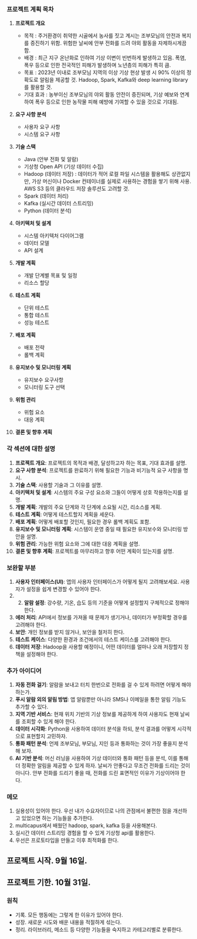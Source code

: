 ### 프로젝트 계획 목차

1. **프로젝트 개요**
    - 목적 : 주거환경이 취약한 시골에서 농사를 짓고 계시는 조부모님의 안전과 복지를 증진하기 위함. 위험한 날씨에 안부 전화를 드려 야외 활동을 자제하시게끔 함.
    - 배경 : 최근 지구 온난화로 인하여 기상 이변이 빈번하게 발생하고 있음. 폭염, 폭우 등으로 인한 전국적인 피해가 발생하며 노년층의 피해가 특히 큼.
    - 목표 : 2023년 이내로 조부모님 지역의 이상 기상 현상 발생 시 90% 이상의 정확도로 알림을 제공할 것. Hadoop, Spark, Kafka와 deep learning library를 활용할 것.
    - 기대 효과 : 농부이신 조부모님의 야외 활동 안전이 증진되며, 기상 예보와 연계하여 폭우 등으로 인한 농작물 피해 예방에 기여할 수 있을 것으로 기대됨.

2. **요구 사항 분석**
    - 사용자 요구 사항
    - 시스템 요구 사항

3. **기술 스택**
    - Java (안부 전화 및 알람)
    - 기상청 Open API (기상 데이터 수집)
    - Hadoop (데이터 저장) : 데이터가 적어 로컬 파일 시스템을 활용해도 상관없지만, 가상 머신이나 Docker 컨테이너를 실제로 사용하는 경험을 쌓기 위해 사용. AWS S3 등의 클라우드 저장 솔루션도 고려할 것.
    - Spark (데이터 처리)
    - Kafka (실시간 데이터 스트리밍)
    - Python (데이터 분석)

4. **아키텍처 및 설계**
    - 시스템 아키텍처 다이어그램
    - 데이터 모델
    - API 설계

5. **개발 계획**
    - 개발 단계별 목표 및 일정
    - 리소스 할당

6. **테스트 계획**
    - 단위 테스트
    - 통합 테스트
    - 성능 테스트

7. **배포 계획**
    - 배포 전략
    - 롤백 계획

8. **유지보수 및 모니터링 계획**
    - 유지보수 요구사항
    - 모니터링 도구 선택

9. **위험 관리**
    - 위험 요소
    - 대응 계획

10. **결론 및 향후 계획**

### 각 섹션에 대한 설명

1. **프로젝트 개요**: 프로젝트의 목적과 배경, 달성하고자 하는 목표, 기대 효과를 설명.
2. **요구 사항 분석**: 프로젝트를 완료하기 위해 필요한 기능과 비기능적 요구 사항을 명시.
3. **기술 스택**: 사용할 기술과 그 이유를 설명.
4. **아키텍처 및 설계**: 시스템의 주요 구성 요소와 그들이 어떻게 상호 작용하는지를 설명.
5. **개발 계획**: 개발의 주요 단계와 각 단계에 소요될 시간, 리소스를 계획.
6. **테스트 계획**: 어떻게 테스트할지 계획을 세운다.
7. **배포 계획**: 어떻게 배포할 것인지, 필요한 경우 롤백 계획도 포함.
8. **유지보수 및 모니터링 계획**: 시스템이 운영 중일 때 필요한 유지보수와 모니터링 방안을 설명.
9. **위험 관리**: 가능한 위험 요소와 그에 대한 대응 계획을 설명.
10. **결론 및 향후 계획**: 프로젝트를 마무리하고 향후 어떤 계획이 있는지를 설명.


### 보완할 부분

1. **사용자 인터페이스(UI)**: 앱의 사용자 인터페이스가 어떻게 될지 고려해보세요. 사용자가 설정을 쉽게 변경할 수 있어야 한다.
2. 2. **알람 설정**: 강수량, 기온, 습도 등의 기준을 어떻게 설정할지 구체적으로 정해야 한다.
3. **에러 처리**: API에서 정보를 가져올 때 문제가 생기거나, 데이터가 부정확할 경우를 고려해야 한다.
4. **보안**: 개인 정보를 받지 않거나, 보안을 철저히 한다.
5. **테스트 케이스**: 다양한 환경과 조건에서의 테스트 케이스를 고려해야 한다.
6. **데이터 저장**: Hadoop을 사용할 예정이니, 어떤 데이터를 얼마나 오래 저장할지 정책을 설정해야 한다.

### 추가 아이디어

1. **자동 전화 걸기**: 알람을 보내고 터치 한번으로 전화를 걸 수 있게 하려면 어떻게 해야 하는가.
2. **푸시 알람 외의 알림 방법**: 앱 알람뿐만 아니라 SMS나 이메일을 통한 알림 기능도 추가할 수 있다.
3. **지역 기반 서비스**: 현재 위치 기반의 기상 정보를 제공하게 하여 사용자도 현재 날씨를 조회할 수 있게 해야 한다.
4. **데이터 시각화**: Python을 사용하여 데이터 분석을 하되, 분석 결과를 어떻게 시각적으로 표현할지 고민하자.
5. **통화 패턴 분석**: 언제 조부모님, 부모님, 지인 등과 통화하는 것이 가장 좋을지 분석해 보자.
6. **AI 기반 분석**: 머신 러닝을 사용하여 기상 데이터와 통화 패턴 등을 분석, 이를 통해 더 정확한 알림을 제공할 수 있게 하자. 날씨가 안좋다고 무조건 전화를 드리는 것이 아니다. 안부 전화를 드리기 좋을 때, 전화를 드린 표면적인 이유가 기상이어야 한다.

### 메모
1. 실용성이 있어야 한다. 우선 내가 수요자이므로 나의 관점에서 불편한 점을 개선하고 있었으면 하는 기능들을 추가한다.
2. multicapus에서 배웠던 hadoop, spark, kafka 등을 사용해본다.
3. 실시간 데이터 스트리밍 경험을 할 수 있게 기상청 api를 활용한다.
4. 우선은 프로토타입을 만들고 이후 최적화를 한다.

## 프로젝트 시작. 9월 16일.
## 프로젝트 기한. 10월 31일.

### 원칙
- 기록. 모든 행동에는 그렇게 한 이유가 있어야 한다.
- 성장. 새로운 시도와 배운 내용을 적절하게 섞는다.
- 정리. 라이브러리, 메소드 등 다양한 기능들을 숙지하고 카테고리별로 분류한다.